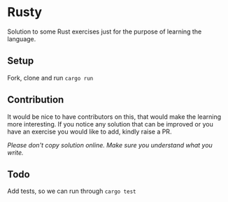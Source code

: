 # Rusty
Solution to some Rust exercises just for the purpose of learning the language.

## Setup
Fork, clone and run `cargo run`

## Contribution
It would be nice to have contributors on this, that would make the learning more interesting.
If you notice any solution that can be improved or you have an exercise you would like to add, kindly raise a PR.

_Please don't copy solution online. Make sure you understand what you write._

## Todo
Add tests, so we can run through `cargo test`
